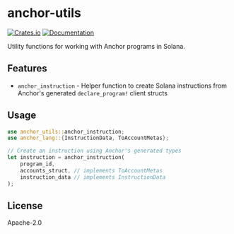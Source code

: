 # anchor-utils

[![Crates.io](https://img.shields.io/crates/v/anchor-utils.svg)](https://crates.io/crates/anchor-utils)
[![Documentation](https://docs.rs/anchor-utils/badge.svg)](https://docs.rs/anchor-utils)

Utility functions for working with Anchor programs in Solana.

## Features

- `anchor_instruction` - Helper function to create Solana instructions from Anchor's generated `declare_program!` client structs

## Usage

```rust
use anchor_utils::anchor_instruction;
use anchor_lang::{InstructionData, ToAccountMetas};

// Create an instruction using Anchor's generated types
let instruction = anchor_instruction(
    program_id,
    accounts_struct, // implements ToAccountMetas
    instruction_data // implements InstructionData
);
```

## License

Apache-2.0